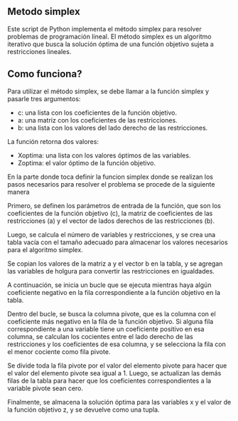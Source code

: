 ## Metodo simplex

Este script de Python implementa el método simplex para resolver problemas de programación lineal. El método simplex es un algoritmo iterativo que busca la solución óptima de una función objetivo sujeta a restricciones lineales.

## Como funciona?

Para utilizar el método simplex, se debe llamar a la función simplex y pasarle tres argumentos:
- c: una lista con los coeficientes de la función objetivo.
- a: una matriz con los coeficientes de las restricciones.
- b: una lista con los valores del lado derecho de las restricciones.

La función retorna dos valores:
- Xoptima: una lista con los valores óptimos de las variables.
- Zoptima: el valor óptimo de la función objetivo.

En la parte donde toca definir la funcion simplex donde se realizan los pasos necesarios para resolver el problema se procede de la siguiente manera 

Primero, se definen los parámetros de entrada de la función, que son los coeficientes de la función objetivo (c), la matriz de coeficientes de las restricciones (a) y el vector de lados derechos de las restricciones (b).

Luego, se calcula el número de variables y restricciones, y se crea una tabla vacía con el tamaño adecuado para almacenar los valores necesarios para el algoritmo simplex. 

Se copian los valores de la matriz a y el vector b en la tabla, y se agregan las variables de holgura para convertir las restricciones en igualdades. 

A continuación, se inicia un bucle que se ejecuta mientras haya algún coeficiente negativo en la fila correspondiente a la función objetivo en la tabla. 

Dentro del bucle, se busca la columna pivote, que es la columna con el coeficiente más negativo en la fila de la función objetivo. Si alguna fila correspondiente a una variable tiene un coeficiente positivo en esa columna, se calculan los cocientes entre el lado derecho de las restricciones y los coeficientes de esa columna, y se selecciona la fila con el menor cociente como fila pivote. 

Se divide toda la fila pivote por el valor del elemento pivote para hacer que el valor del elemento pivote sea igual a 1. Luego, se actualizan las demás filas de la tabla para hacer que los coeficientes correspondientes a la variable pivote sean cero.

Finalmente, se almacena la solución óptima para las variables x y el valor de la función objetivo z, y se devuelve como una tupla.
